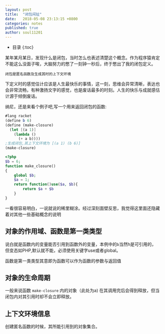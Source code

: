 ```yaml
---
layout: post
title:  "闭包闲扯"
date:   2018-05-08 23:13:15 +0800
categories: notes
published: true
author: soul11201
---
```


* 目录
{:toc}

某年某月某日，发现什么是闭包，当时怎么也表述清楚这个概念。作为程序猿肯定不能这么没面子唉，大脑努力的憋了一刻钟一秒后，终于憋出了我的闭包定义。
    
    闭包是匿名函数及生成其时的上下文环境

下定义时的感觉估计应该是人生最快乐的事情，这一刻，思维会异常清晰，表达也会非常流畅，有种激扬文字的感觉，也是废话最多的时刻。人生的快乐与成就感估计源于倾倒废话。

纳尼，还是来看个例子吧,写一个用来返回闭包的函数:

```scheme
#lang racket
(define b 6)
(define (make-closure)
  (let [(a 1)]
    (lambda ()
      (+ a b))))
;生成闭包,其上下文环境为 [(a 1) (b 6)]
(make-closure)
```

```php
<?php
$b = 6;
function make_closure()
{
    global $b;
    $a = 1;
    return function()use($a, $b){
        return $a + $b
    }
}
```

一看很容易明白，一说就说的稀里糊涂。经过深刻面壁反思，我觉得这里面还隐藏着对其他一些基础概念的说明

## 对象的作用域、函数是第一类类型
说白就是函数内的变量能否引用到函数外的变量，本例中的`b`当然h是可引用的，但变态如PHP,默认就不能，必须使用关键字use或者global。

函数是第一类类型其意即为函数可以作为函数的参数与返回值

## 对象的生命周期
一般来说函数 `make-closure` 内的对象（此处为a) 在其调用完后会得到释放，但当闭包内对其引用时却不会立即释放。


<!-- ## 词法作用域 -->

## 上下文环境信息

创建匿名函数的时候，其所能引用到的对象集合。

<!-- ## 动态作用域 -->

